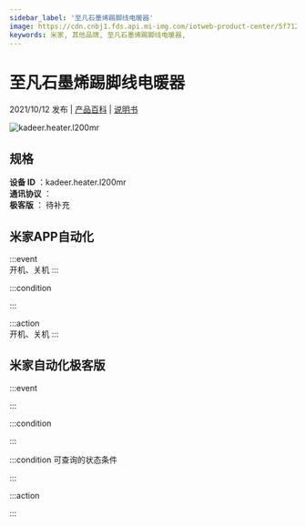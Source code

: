 ```yaml
---
sidebar_label: '至凡石墨烯踢脚线电暖器'
image: https://cdn.cnbj1.fds.api.mi-img.com/iotweb-product-center/5f712ea358547ecb1913fd2fa99945ca_1631690326454.png?GalaxyAccessKeyId=AKVGLQWBOVIRQ3XLEW&Expires=9223372036854775807&Signature=HOSY41Orj1puFgKxS0QCk0FRhT4=
keywords: 米家, 其他品牌, 至凡石墨烯踢脚线电暖器, 
---
```

# 至凡石墨烯踢脚线电暖器

2021/10/12 发布 | [产品百科](https://home.mi.com/webapp/content/baike/product/index.html?model=kadeer.heater.l200mr/) | [说明书](https://home.mi.com/views/introduction.html?model=kadeer.heater.l200mr&region=cn)

![kadeer.heater.l200mr](https://cdn.cnbj1.fds.api.mi-img.com/iotweb-product-center/5f712ea358547ecb1913fd2fa99945ca_1631690326454.png?GalaxyAccessKeyId=AKVGLQWBOVIRQ3XLEW&Expires=9223372036854775807&Signature=HOSY41Orj1puFgKxS0QCk0FRhT4=)

## 规格  
> 
**设备 ID** ：kadeer.heater.l200mr  
**通讯协议** ：  
**极客版**  ： 待补充 


## 米家APP自动化  

:::event  
开机、关机
:::

:::condition  

:::

:::action   
开机、关机
:::

## 米家自动化极客版  

:::event  

:::

:::condition  

:::

:::condition 可查询的状态条件  

:::

:::action  

:::

        
